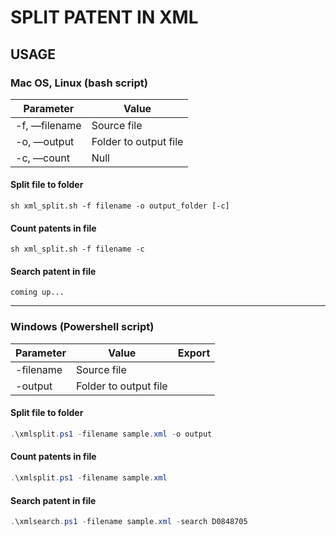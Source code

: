 # SPLIT PATENT IN XML

## USAGE 

### Mac OS, Linux (bash script)

| Parameter     | Value                 |
| ------------- | --------------------- |
| -f, —filename | Source file           |
| -o, —output   | Folder to output file |
| -c, —count    | Null                  |

#### Split file to folder

```shell
sh xml_split.sh -f filename -o output_folder [-c]
```

#### Count patents in file

```shell
sh xml_split.sh -f filename -c
```

#### Search patent in file

`coming up...`

***

### Windows (Powershell script)

| Parameter  | Value                 | Export |
| ---------- | --------------------- | ------ |
| -filename  | Source file           |        |
| -output    | Folder to output file |        |

#### Split file to folder

```powershell
.\xmlsplit.ps1 -filename sample.xml -o output
```

#### Count patents in file

```powershell
.\xmlsplit.ps1 -filename sample.xml
```

#### Search patent in file

```powershell
.\xmlsearch.ps1 -filename sample.xml -search D0848705
```